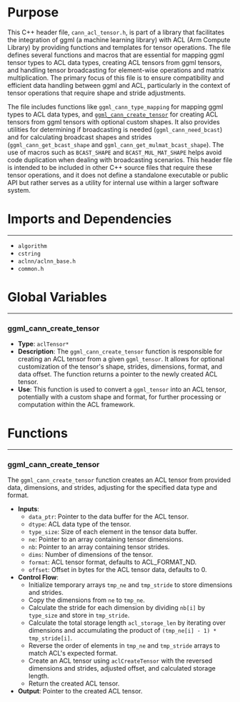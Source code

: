# Purpose
This C++ header file, `cann_acl_tensor.h`, is part of a library that facilitates the integration of ggml (a machine learning library) with ACL (Arm Compute Library) by providing functions and templates for tensor operations. The file defines several functions and macros that are essential for mapping ggml tensor types to ACL data types, creating ACL tensors from ggml tensors, and handling tensor broadcasting for element-wise operations and matrix multiplication. The primary focus of this file is to ensure compatibility and efficient data handling between ggml and ACL, particularly in the context of tensor operations that require shape and stride adjustments.

The file includes functions like `ggml_cann_type_mapping` for mapping ggml types to ACL data types, and [`ggml_cann_create_tensor`](#ggml_cann_create_tensor) for creating ACL tensors from ggml tensors with optional custom shapes. It also provides utilities for determining if broadcasting is needed (`ggml_cann_need_bcast`) and for calculating broadcast shapes and strides (`ggml_cann_get_bcast_shape` and `ggml_cann_get_mulmat_bcast_shape`). The use of macros such as `BCAST_SHAPE` and `BCAST_MUL_MAT_SHAPE` helps avoid code duplication when dealing with broadcasting scenarios. This header file is intended to be included in other C++ source files that require these tensor operations, and it does not define a standalone executable or public API but rather serves as a utility for internal use within a larger software system.
# Imports and Dependencies

---
- `algorithm`
- `cstring`
- `aclnn/aclnn_base.h`
- `common.h`


# Global Variables

---
### ggml\_cann\_create\_tensor
- **Type**: `aclTensor*`
- **Description**: The `ggml_cann_create_tensor` function is responsible for creating an ACL tensor from a given `ggml_tensor`. It allows for optional customization of the tensor's shape, strides, dimensions, format, and data offset. The function returns a pointer to the newly created ACL tensor.
- **Use**: This function is used to convert a `ggml_tensor` into an ACL tensor, potentially with a custom shape and format, for further processing or computation within the ACL framework.


# Functions

---
### ggml\_cann\_create\_tensor<!-- {{#callable:ggml_cann_create_tensor}} -->
The `ggml_cann_create_tensor` function creates an ACL tensor from provided data, dimensions, and strides, adjusting for the specified data type and format.
- **Inputs**:
    - `data_ptr`: Pointer to the data buffer for the ACL tensor.
    - `dtype`: ACL data type of the tensor.
    - `type_size`: Size of each element in the tensor data buffer.
    - `ne`: Pointer to an array containing tensor dimensions.
    - `nb`: Pointer to an array containing tensor strides.
    - `dims`: Number of dimensions of the tensor.
    - `format`: ACL tensor format, defaults to ACL_FORMAT_ND.
    - `offset`: Offset in bytes for the ACL tensor data, defaults to 0.
- **Control Flow**:
    - Initialize temporary arrays `tmp_ne` and `tmp_stride` to store dimensions and strides.
    - Copy the dimensions from `ne` to `tmp_ne`.
    - Calculate the stride for each dimension by dividing `nb[i]` by `type_size` and store in `tmp_stride`.
    - Calculate the total storage length `acl_storage_len` by iterating over dimensions and accumulating the product of `(tmp_ne[i] - 1) * tmp_stride[i]`.
    - Reverse the order of elements in `tmp_ne` and `tmp_stride` arrays to match ACL's expected format.
    - Create an ACL tensor using `aclCreateTensor` with the reversed dimensions and strides, adjusted offset, and calculated storage length.
    - Return the created ACL tensor.
- **Output**: Pointer to the created ACL tensor.



